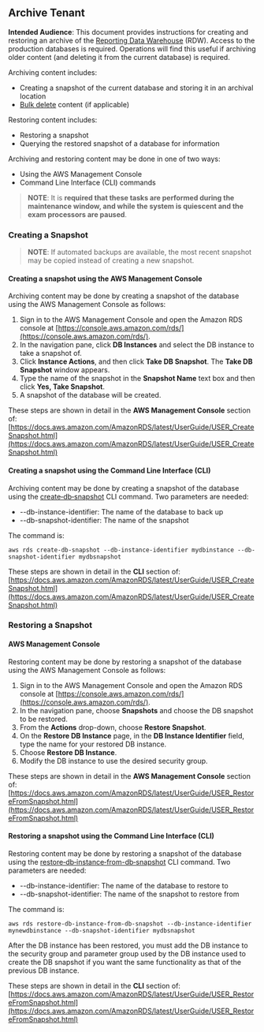 ## Archive Tenant

**Intended Audience**: This document provides instructions for creating and restoring an archive of the [Reporting Data Warehouse](../README.md) (RDW). Access to the production databases is required. Operations will find this useful if archiving older content (and deleting it from the current database) is required.

Archiving content includes:

* Creating a snapshot of the current database and storing it in an archival location
* [Bulk delete](Runbook.BulkDeleteExams.md) content (if applicable)

Restoring content includes:

* Restoring a snapshot
* Querying the restored snapshot of a database for information

Archiving and restoring content may be done in one of two ways:

* Using the AWS Management Console
* Command Line Interface (CLI) commands

> **NOTE**: It is **required that these tasks are performed during the maintenance window, and while the system is quiescent and the exam processors are paused**.


### Creating a Snapshot

> **NOTE**: If automated backups are available, the most recent snapshot may be copied instead of creating a new snapshot.

#### Creating a snapshot using the AWS Management Console

Archiving content may be done by creating a snapshot of the database using the AWS Management Console as follows:

1.	Sign in to the AWS Management Console and open the Amazon RDS console at [https://console.aws.amazon.com/rds/](https://console.aws.amazon.com/rds/). 
1.	In the navigation pane, click **DB Instances** and select the DB instance to take a snapshot of. 
1.	Click **Instance Actions**, and then click **Take DB Snapshot**. The **Take DB Snapshot** window appears. 
1.	Type the name of the snapshot in the **Snapshot Name** text box and then click **Yes, Take Snapshot**.
1.	A snapshot of the database will be created.

These steps are shown in detail in the **AWS Management Console** section of: [https://docs.aws.amazon.com/AmazonRDS/latest/UserGuide/USER_CreateSnapshot.html](https://docs.aws.amazon.com/AmazonRDS/latest/UserGuide/USER_CreateSnapshot.html)

#### Creating a snapshot using the Command Line Interface (CLI)

Archiving content may be done by creating a snapshot of the database using the [create‑db‑snapshot](http://docs.aws.amazon.com/cli/latest/reference/rds/create-db-snapshot.html) CLI command. Two parameters are needed:

* --db-instance-identifier: The name of the database to back up
* --db-snapshot-identifier: The name of the snapshot

The command is:

`aws rds create-db-snapshot --db-instance-identifier mydbinstance --db-snapshot-identifier mydbsnapshot `

These steps are shown in detail in the **CLI** section of: [https://docs.aws.amazon.com/AmazonRDS/latest/UserGuide/USER_CreateSnapshot.html](https://docs.aws.amazon.com/AmazonRDS/latest/UserGuide/USER_CreateSnapshot.html)


### Restoring a Snapshot

#### AWS Management Console
Restoring content may be done by restoring a snapshot of the database using the AWS Management Console as follows:

1.	Sign in to the AWS Management Console and open the Amazon RDS console at [https://console.aws.amazon.com/rds/](https://console.aws.amazon.com/rds/). 
1.	In the navigation pane, choose **Snapshots** and choose the DB snapshot to be restored.
1.	From the **Actions** drop-down, choose **Restore Snapshot**. 
1.	On the **Restore DB Instance** page, in the **DB Instance Identifier** field, type the name for your restored DB instance. 
1.	Choose **Restore DB Instance**. 
1.	Modify the DB instance to use the desired security group.

These steps are shown in detail in the **AWS Management Console** section of: 
[https://docs.aws.amazon.com/AmazonRDS/latest/UserGuide/USER_RestoreFromSnapshot.html](https://docs.aws.amazon.com/AmazonRDS/latest/UserGuide/USER_RestoreFromSnapshot.html)

#### Restoring a snapshot using the Command Line Interface (CLI)
Restoring content may be done by restoring a snapshot of the database using the [restore‑db‑instance‑from-db‑snapshot](http://docs.aws.amazon.com/cli/latest/reference/rds/create-db-snapshot.html) CLI command. Two parameters are needed:

* --db-instance-identifier: The name of the database to restore to
* --db-snapshot-identifier: The name of the snapshot to restore from

The command is:

`aws rds restore-db-instance-from-db-snapshot --db-instance-identifier mynewdbinstance --db-snapshot-identifier mydbsnapshot`

After the DB instance has been restored, you must add the DB instance to the security group and parameter group used by the DB instance used to create the DB snapshot if you want the same functionality as that of the previous DB instance. 

These steps are shown in detail in the **CLI** section of: 
[https://docs.aws.amazon.com/AmazonRDS/latest/UserGuide/USER_RestoreFromSnapshot.html](https://docs.aws.amazon.com/AmazonRDS/latest/UserGuide/USER_RestoreFromSnapshot.html)
